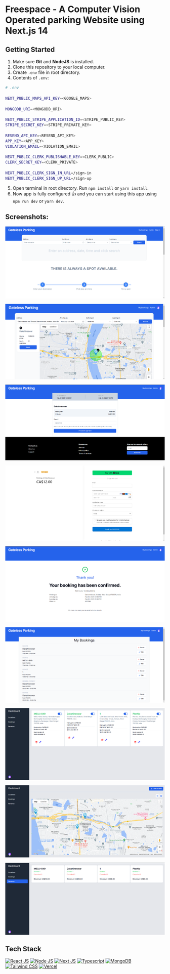 <a name="readme-top"></a>

# Freespace - A Computer Vision Operated parking Website using Next.js 14

<!-- Table of Contents
<details>
<summary>

# Table of Contents

</summary>

- [Folder Structure](#bangbang-folder-structure)
- [Getting Started](#toolbox-getting-started)
- [Screenshots](#camera-screenshots)
- [Tech Stack](#gear-tech-stack)
- [Acknowledgements](#gem-acknowledgements)
- [Deploy on Vercel](#page_with_curl-deploy-on-vercel)

</details> -->

<!-- ## Folder Structure

Here is the folder structure of this app.

```bash
freespace/
  |- app/
    |-- _components/
        |--- AdBanner.tsx
        |--- Header.tsx
        |--- Hero.tsx
    |-- _constant/
        |--- Constant.tsx
    |-- _context/
        |--- FileListContext.tsx
    |-- (routes)/
        |--- dashboard/
            |---- _components/
                |----- FileList.tsx
                |----- Header.tsx
                |----- PricingDialog.tsx
                |----- SideNav.tsx
                |----- SideNavBottomSection.tsx
                |----- SideNavTopSection.tsx
            |---- layout.tsx
            |---- page.tsx
        |--- teams/
            |---- create/
                |----- page.tsx
        |--- workspace/
            |---- _components/
                |----- Canvas.tsx
                |----- Editor.tsx
                |----- WorkspaceHeader.tsx
            |---- [fileId]/
                |----- page.tsx
    |-- api/
        |--- auth/
            |---- [kindeAuth]/
                |----- route.js
    |-- ConvexClientProvider.tsx
    |-- favicon.ico
    |-- globals.css
    |-- layout.tsx
    |-- page.tsx
  |- components/
      |-- ui/
          |--- dialog.tsx
          |--- button.tsx
          |--- dropdown-menu.tsx
          |--- input.tsx
          |--- popover.tsx
          |--- separator.tsx
          |--- sonner.tsx
  |- convex/
      |-- _generated/
          |--- api.d.ts
          |--- api.js
          |--- dataModel.d.ts
          |--- server.d.ts
          |--- server.js
      |-- files.tsx
      |-- teams.tsx
      |-- user.tsx
  |- public/
      |-- create-team.png
      |-- landing-page.png
      |-- logo-1.png
      |-- logo-black.png
      |-- moder-uiux.png
      |-- next.svg
      |-- thoughts.png
      |-- vercel.svg
  |- .env.local
  |- .gitignore
  |- components.json
  |- middleware.ts
  |- next.config.mjs
  |- package-lock.json
  |- package.json
  |- postcss.config.js
  |- tailwind.config.ts
  |- tsconfig.json
```

<br /> -->

## Getting Started

1. Make sure **Git** and **NodeJS** is installed.
2. Clone this repository to your local computer.
3. Create `.env` file in root directory.
4. Contents of `.env`:

```bash
# .env

NEXT_PUBLIC_MAPS_API_KEY=<GOOGLE_MAPS>

MONGODB_URI=<MONGODB_URI>

NEXT_PUBLIC_STRIPE_APPLICATION_ID=<STRIPE_PUBLIC_KEY>
STRIPE_SECRET_KEY=<STRIPE_PRIVATE_KEY>

RESEND_API_KEY=<RESEND_API_KEY>
APP_KEY=<APP_KEY>
VIOLATION_EMAIL=<VIOLATION_EMAIL>

NEXT_PUBLIC_CLERK_PUBLISHABLE_KEY=<CLERK_PUBLIC>
CLERK_SECRET_KEY=<CLERK_PRIVATE>

NEXT_PUBLIC_CLERK_SIGN_IN_URL=/sign-in
NEXT_PUBLIC_CLERK_SIGN_UP_URL=/sign-up
```

5. Open terminal in root directory. Run `npm install` or `yarn install`.
6. Now app is fully configured 👍 and you can start using this app using `npm run dev` or `yarn dev`.

## Screenshots:

![Landing Page](/public/screenshots/landing-page.png "Landing Page")

![Book Parking](/public/screenshots/book-parking.png "Book Parking")

![Number Plate](/public/screenshots/number-plate.png "Number Plate")

![Payment Verification](/public/screenshots/payment-page.png "Payment Verification")

![Booking Confermation](/public/screenshots/confermation-page.png "Payment Verification")

![My Bookings](/public/screenshots/all-bookings-page.png "My Bookings")

![Admin Dashboard](/public/screenshots/admin-dashboard.png "Admin Dashboard")

![Parking Locations](/public/screenshots/parking-location.png "Parking Locations")

![Revenue](/public/screenshots/revenue.png "Revenue")

## Tech Stack

[![React JS](https://skillicons.dev/icons?i=react "React JS")](https://react.dev/ "React JS") [![Node JS](https://skillicons.dev/icons?i=nodejs "Node JS")](https://nodejs.org/en "Node JS") [![Next JS](https://skillicons.dev/icons?i=next "Next JS")](https://nextjs.org/ "Next JS") [![Typescript](https://skillicons.dev/icons?i=ts "Typescript")](https://www.typescriptlang.org/ "Typescript") [![MongoDB](https://skillicons.dev/icons?i=mongodb "MongoDB")](https://mongodb.com/ "MongoDB") [![Tailwind CSS](https://skillicons.dev/icons?i=tailwind "Tailwind CSS")](https://tailwindcss.com/ "Tailwind CSS") [![Vercel](https://skillicons.dev/icons?i=vercel "Vercel")](https://vercel.app/ "Vercel")

<!-- ## Acknowledgements

Useful resources and dependencies that are used in FreeSpace.

- [@editorjs/checklist](https://www.npmjs.com/package/@editorjs/checklist) - Version: ^1.6.0
- [@editorjs/editorjs](https://www.npmjs.com/package/@editorjs/editorjs) - Version: ^2.29.0
- [@editorjs/header](https://www.npmjs.com/package/@editorjs/header) - Version: ^2.8.1
- [@editorjs/list](https://www.npmjs.com/package/@editorjs/list) - Version: ^1.9.0
- [@editorjs/paragraph](https://www.npmjs.com/package/@editorjs/paragraph) - Version: ^2.11.3
- [@editorjs/warning](https://www.npmjs.com/package/@editorjs/warning) - Version: ^1.4.0
- [@excalidraw/excalidraw](https://www.npmjs.com/package/@excalidraw/excalidraw) - Version: ^0.17.3
- [@kinde-oss/kinde-auth-nextjs](https://www.npmjs.com/package/@kinde-oss/kinde-auth-nextjs) - Version: ^2.1.13
- [@radix-ui/react-dialog](https://www.npmjs.com/package/@radix-ui/react-dialog) - Version: ^1.0.5
- [@radix-ui/react-dropdown-menu](https://www.npmjs.com/package/@radix-ui/react-dropdown-menu) - Version: ^2.0.6
- [@radix-ui/react-popover](https://www.npmjs.com/package/@radix-ui/react-popover) - Version: ^1.0.7
- [@radix-ui/react-separator](https://www.npmjs.com/package/@radix-ui/react-separator) - Version: ^1.0.3
- [@radix-ui/react-slot](https://www.npmjs.com/package/@radix-ui/react-slot) - Version: ^1.0.2
- [class-variance-authority](https://www.npmjs.com/package/class-variance-authority) - Version: ^0.7.0
- [clsx](https://www.npmjs.com/package/clsx) - Version: ^2.1.0
- [convex](https://www.npmjs.com/package/convex) - Version: ^1.9.1
- [lucide-react](https://www.npmjs.com/package/lucide-react) - Version: ^0.335.0
- [moment](https://www.npmjs.com/package/moment) - Version: ^2.30.1
- [next](https://www.npmjs.com/package/next) - Version: 14.1.0
- [next-themes](https://www.npmjs.com/package/next-themes) - Version: ^0.2.1
- [react](https://www.npmjs.com/package/react) - Version: ^18
- [react-dom](https://www.npmjs.com/package/react-dom) - Version: ^18
- [sonner](https://www.npmjs.com/package/sonner) - Version: ^1.4.0
- [tailwind-merge](https://www.npmjs.com/package/tailwind-merge) - Version: ^2.2.1
- [tailwindcss-animate](https://www.npmjs.com/package/tailwindcss-animate) - Version: ^1.0.7
- [@types/node](https://www.npmjs.com/package/@types/node) - Version: ^20
- [@types/react](https://www.npmjs.com/package/@types/react) - Version: ^18
- [@types/react-dom](https://www.npmjs.com/package/@types/react-dom) - Version: ^18
- [autoprefixer](https://www.npmjs.com/package/autoprefixer) - Version: ^10.0.1
- [postcss](https://www.npmjs.com/package/postcss) - Version: ^8
- [tailwindcss](https://www.npmjs.com/package/tailwindcss) - Version: ^3.3.0
- [typescript](https://www.npmjs.com/package/typescript) - Version: ^5 -->

<!-- ## Deploy on Vercel

The easiest way to deploy your Next.js app is to use the [Vercel Platform](https://vercel.com/new?utm_medium=default-template&filter=next.js&utm_source=create-next-app&utm_campaign=create-next-app-readme) from the creators of Next.js.

Check out [Next.js deployment documentation](https://nextjs.org/docs/deployment) for more details. -->
